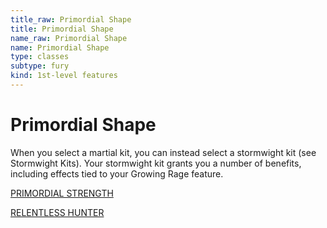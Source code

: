 ```yaml
---
title_raw: Primordial Shape
title: Primordial Shape
name_raw: Primordial Shape
name: Primordial Shape
type: classes
subtype: fury
kind: 1st-level features
---
```


# Primordial Shape

When you select a martial kit, you can instead select a stormwight kit (see Stormwight Kits). Your stormwight kit grants you a number of benefits, including effects tied to your Growing Rage feature.

[PRIMORDIAL STRENGTH](./Primordial%20Strength/Primordial%20Strength.md)

[RELENTLESS HUNTER](./Relentless%20Hunter.md)
